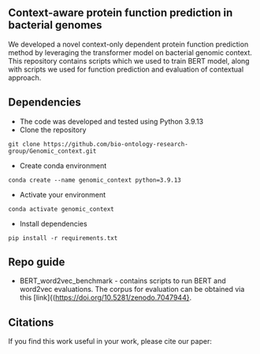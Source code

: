 ## Context-aware protein function prediction in bacterial genomes

We developed a novel context-only dependent protein function prediction method by leveraging the transformer model on bacterial genomic context. This repository contains scripts which we used to train BERT model, along with scripts we used for function prediction and evaluation of contextual approach.

## Dependencies
* The code was developed and tested using Python 3.9.13
* Clone the repository
```terminal
git clone https://github.com/bio-ontology-research-group/Genomic_context.git
```
* Create conda environment
```terminal
conda create --name genomic_context python=3.9.13
```
* Activate your environment
```terminal
conda activate genomic_context
```
* Install dependencies
```terminal
pip install -r requirements.txt
```
## Repo guide
- BERT_word2vec_benchmark - contains scripts to run BERT and word2vec evaluations. The corpus for evaluation can be obtained via this [link]{(https://doi.org/10.5281/zenodo.7047944}.


## Citations

If you find this work useful in your work, please cite our paper:
```bibtex

```
